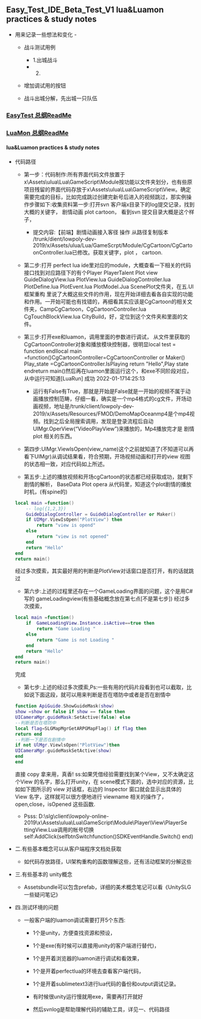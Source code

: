 


## Easy_Test_IDE_Beta_Test_V1 lua&Luamon practices & study notes



- 用来记录一些想法和变化 -


	- 战斗测试用例
		- 1.出城战斗
		- 2.

	- 增加调试用的按钮
	- 战斗出城分解，先出城一只队伍



### [EasyTest 总纲ReadMe](../README.md)

### [LuaMon 总纲ReadMe](../../lua_luamon/README.md)

####  lua&Luamon practices & study notes

- 代码路径

	- 第一步：代码制作:所有界面代码文件放置于x\Assets\ulua\Lua\GameScript\Module按功能以文件夹划分，也有些原项目残留的界面代码存放于x\Assets\ulua\Lua\GameScript\View。确定需要完成的目标，比如完成跳过创建完新号后进入的视频跳过，那实例操作步骤如下:收集资料第一步:打开svn 客户端x目录下的log提交记录，找到大概的关键字， 剧情动画 plot cartoon， 看到svn 提交目录大概是这个样子，

		- 提交内容:【前端】剧情动画接入客径	操作 从路径复制版本	/trunk/dient/lowpoly-dev-2019/x/Assets/ulua/Lua/GameScrpt/Module/CgCartoon/CgCartoonController.lua已修改。获取关键字，plot ， cartoon.

	- 第二步:打开 perfect lua ide里对应的module，大概查看一下相关的代码接口找到对应路径下的有个Player  PlayerTalent Plot view GuideDialogView.lua PlotView.lua GuideDialogController.lua PlotDefine.lua PlotEvent.lua PlotModel.Jua ScenePlot文件夹，在五.Ul框架重构 里说了大概这些文件的作用，现在开始详细去看各自实现的功能和作用。一开始可能也有找错的，再细看其实应该是CgCartoon的相关文件夹，CampCgCartoon，CgCartoonController.lua CgTouchBlockView.lua CityBuild，好，定位到这个文件夹和里面的文件。

	- 第三步:打开exe和luamon，调用里面的参数进行调试， 从文件里获取的 CgCartoonController对象和播放模块控制器，很明显local	test = function	endIlocal main =function()CgCartoonController=CgCartoonController or Maker() Play_state =CgCartoonController.IsPlaying return "Hello",Play state endreturn main()然后再在luamon里面运行这个，和exe不同阶段对应，从中运行可知道[LuaRun] 成功 2022-01-1714:25:13

		- 运行有False有True，那就是开始是False就是一开始的视频不属于动画播放控制范畴，仔细一看，确实是一个mp4格式的cg文件，开场动画视频，地址是/trunk/client/lowpoly-dev-2019/x/Assets/Resources/FMOD/DemoMapOceanmp4是个mp4视频。找到之后全局搜索调用，发现是登录流程后自动UIMgr.OperView(“VideoPlayView”)来播放的，Mp4播放完才是 剧情 plot 相关的东西。

	- 第四步:UIMgr.ViewlsOpen(view_name)这个之前就知道了(不知道可以再看下UIMgr)从调试结果看，符合预期，开场视频动画和打开的view 视图的状态相一致，对应代码如上所述。

	- 第五步:上述的播放视频和开场cgCartoon的状态都已经获取成功，就剩下剧情的解析， BaseData Plot opera 从代码里，知道这个plot剧情的播放时机，(有spine的)
	```lua
	local main =function()
		-- log({1,2,3})
		GuideDialogController = GuideDialogController or Maker() 
		if UIMgr.ViewIsOpen("PlotView") then
			return "view is opend" 
		else
			return "view is not opened" 
		end
		return "Hello" 
	end
	return main()
	```

	经过多次摸索，其实最好用的判断是PlotView对话窗口是否打开，有的话就跳过

	- 第六步:上述的过程里还存在一个GameLoading界面的问题，这个是用C#写的 gameLoadingview(有些基础概念放在第七点[不是第七步])
	经过多次摸索，
	```lua
	local main =function()
		if	GameLoadingView.Instance.isActive==true	then	
			return "Game Loading " 
		else
			return "Game is not Loading " 
		end
		return "Hello" 
	end
	return main()
	```
	完成

	- 第七步:上述的经过多次摸索,Ps:一些有用的代码片段看到也可以截取，比如说下面这段，就可以用来判断是否在塔防中或者是否在剧情中
	```lua
	function ApiGuide.ShowGuideMask(show)
	show =show or false if show == false then
	UICameraMgr.guideMask:SetActive(false) else
	--判断是否在塔防中
	local flag=SLGMapMgrGetARPGMapFlag() if flag then
	return end
	--判断一下是否在剧情中
	if not UlMgr.ViewlsOpen("PlotView")then
	UICameraMgr.guideMaskSetActive(show) 
	end
	end
	```
	直接 copy 拿来用，真香!
	ss:如果凭借经验需要找到某个View，又不太确定这个View 的名字，那么打开unity，在 scene模式下面的，选中对应的资源，比如如下图所示的 view 对话框，右边的 Inspector 窗口就会显示出具体的 View 名字，这样就可以很方便地进行 viewname 相关的操作了， open,close，isOpened 这些函数.

	- Psss:
	D:\slg\client\lowpoly-online-2019\x\Assets\ulua\Lua\GameScript\Module\Player\View\PlayerSe ttingView.Lua调用的帐号切换 self:AddClick(selfbtnSwitchfunction()SDKEventHandle.Switch() end)

- 二.有些基本概念可以从客户端程序文档处获取
	- 如代码存放路径，UI架构重构的函数理解这些，还有活动框架的分解这些

- 三.有些基本的 unity概念
	- Assetsbundle可以包含prefab，详细的美术概念笔记可以看《UnitySLG一些疑问笔记》




- 四.测试环境的问题
	- 一般客户端的luamon调试需要打开5个东西:
		- 1个是unity，方便查找资源和预设，
		- 1个是exe(有时候可以直接用unity的客户端进行替代)，
		- 1个是开着浏览器的luamon进行调试和看效果，
		- 1个是开着perfectlua的环境去查看客户端代码，
		- 1个是开着sublimetext3进行lua代码的备份和output调试记录。

		- 有时候很unity运行慢就用exe，需要再打开就好
		- 然后svnlog是帮助理解代码的辅助工具，详见一、代码路径